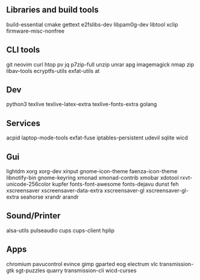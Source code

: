 Libraries and build tools
-------------------------
build-essential cmake gettext e2fslibs-dev libpam0g-dev libtool xclip firmware-misc-nonfree

CLI tools
---------
git neovim curl htop pv jq p7zip-full unzip unrar apg imagemagick nmap zip libav-tools ecryptfs-utils exfat-utils at

Dev
---
python3 texlive texlive-latex-extra texlive-fonts-extra golang

Services
--------
acpid laptop-mode-tools exfat-fuse iptables-persistent udevil sqlite wicd

Gui
---
lightdm xorg xorg-dev xinput gnome-icon-theme faenza-icon-theme libnotify-bin gnome-keyring xmonad xmonad-contrib xmobar xdotool rxvt-unicode-256color kupfer fonts-font-awesome fonts-dejavu dunst feh xscreensaver xscreensaver-data-extra xscreensaver-gl xscreensaver-gl-extra seahorse xrandr arandr

Sound/Printer
-------------
alsa-utils pulseaudio cups cups-client hplip

Apps
----
chromium pavucontrol evince gimp gparted eog electrum vlc transmission-gtk sgt-puzzles quarry transmission-cli wicd-curses
